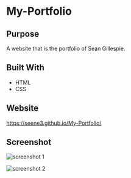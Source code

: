 # My-Portfolio

## Purpose
A website that is the portfolio of Sean Gillespie.

## Built With
* HTML
* CSS

## Website
https://seene3.github.io/My-Portfolio/

## Screenshot
![screenshot 1](Images/Portfolio-screenshot-1.PNG)

![screenshot 2](Imgaes/Portfolio-screenshot-2.PNG)
